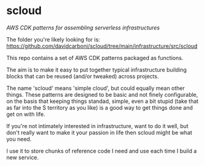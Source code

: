 # scloud

_AWS CDK patterns for assembling serverless infrastructures_

The folder you're likely looking for is: https://github.com/davidcarboni/scloud/tree/main/infrastructure/src/scloud

This repo contains a set of AWS CDK patterns packaged as functions.

The aim is to make it easy to put together typical infrastructure building blocks that can be reused (and/or tweaked) across projects.

The name 'scloud' means 'simple cloud', but could equally mean other things. These patterns are designed to be basic and not finely configurable, on the basis that keeping things standad, simple, even a bit stupid (take that as far into the S territory as you like) is a good way to get things done and get on with life.

If you're not intimately interested in infrastructure, want to do it well, but don't really want to make it your passion in life then scloud might be what you need.

I use it to store chunks of reference code I need and use each time I build a new service.
